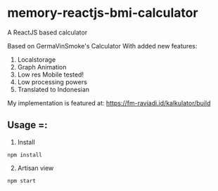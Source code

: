 # memory-reactjs-bmi-calculator
A ReactJS based calculator 

Based on GermaVinSmoke's Calculator
With added new features:
1. Localstorage
2. Graph Animation
3. Low res Mobile tested!
4. Low processing powers
5. Translated to Indonesian

My implementation is featured at: 
https://fm-raviadi.id/kalkulator/build


## Usage =:

1. Install

`npm install`

2. Artisan view

`npm start`
